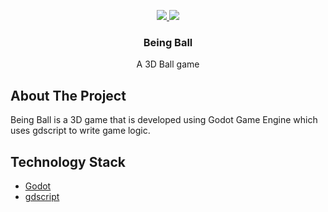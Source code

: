 <p align="center">
  <a href="https://github.com/Assertor1/Being-Ball">
    <img src="image1.png">
    <img src="image2.png">
  </a>

  <h3 align="center">Being Ball</h3>

  <p align="center">
    A 3D Ball game
    <br />
    
  </p>
</p>

## About The Project

Being Ball is a 3D game that is developed using Godot Game Engine which uses gdscript to write game logic. 

## Technology Stack

* [Godot](https://godotengine.org/)
* [gdscript](https://docs.godotengine.org/en/stable/getting_started/scripting/gdscript/gdscript_basics.html)
